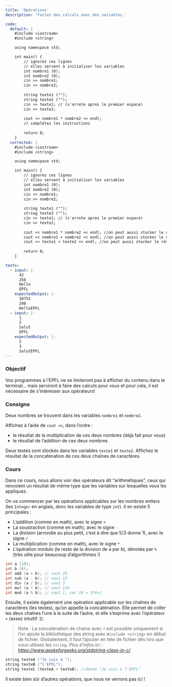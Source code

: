 ```yaml
---
title: 'Opérations'
description: 'Faites des calculs avec des variables.'

code:
  default: |
    #include <iostream>
    #include <string>

    using namespace std;

    int main() {        
        // ignorez ces lignes    
        // elles servent à initialiser les variables        
        int nombre1 (0);    
        int nombre2 (0);  
        cin >> nombre1;
        cin >> nombre2;
            
        string texte1 ("");        
        string texte2 ("");     
        cin >> texte1; // (s'arrete apres le premier espace)
        cin >> texte2;   
        
        cout << nombre1 * nombre2 << endl;
        // complétez les instructions
        
        return 0;
    }
  corrected: |
    #include <iostream>
    #include <string>

    using namespace std;

    int main() {        
        // ignorez ces lignes    
        // elles servent à initialiser les variables        
        int nombre1 (0);    
        int nombre2 (0);  
        cin >> nombre1;
        cin >> nombre2;
            
        string texte1 ("");        
        string texte2 ("");     
        cin >> texte1; // (s'arrete apres le premier espace)
        cin >> texte2;    
            
        cout << nombre1 * nombre2 << endl; //on peut aussi stocker le résultat dans une variable intermédiaire     
        cout << nombre1 + nombre2 << endl; //on peut aussi stocker le résultat dans une variable intermédiaire
        cout << texte1 + texte2 << endl; //on peut aussi stocker le résultat dans une variable intermédiaire
        
        return 0;
    }

tests:
  - input: |-
      42
      256
      Hello
      EPFL
    expectedOutput: |-
      10752
      298
      HelloEPFL
  - input: |-
      1
      2
      Salut
      EPFL
    expectedOutput: |-
      2
      3
      SalutEPFL
---
```


### Objectif

Vos programmes à l’EPFL ne se limiteront pas à afficher du contenu dans le terminal… mais serviront à faire des calculs pour vous et pour cela, il est nécessaire de s’intéresser aux opérateurs!

### Consigne

Deux nombres se trouvent dans les variables `nombre1` et `nombre2`.

Affichez à l’aide de `cout <<`, dans l’ordre :

- le résultat de la multiplication de ces deux nombres (déjà fait pour vous)
- le résultat de l’addition de ces deux nombres

Deux textes sont stockés dans les variables `texte1` et `texte2`.
Affichez le résultat de la concaténation de ces deux chaînes de caractères.

### Cours

Dans ce cours, nous allons voir des opérateurs dit “arithmétiques”, ceux qui renvoient un résultat de même type que les variables sur lesquelles vous les appliquez.

On va commencer par les opérations applicables sur les nombres entiers (les `Integer` en anglais, donc les variables de type `int`). Il en existe 5 principales :

- L’addition (comme en math), avec le signe `+`
- La soustraction (comme en math), avec le signe `-`
- La division (arrondie au plus petit, c’est à dire que 5/3 donne 1), avec le signe `/`
- La multiplication (comme en math), avec le signe `*`
- L’opération modulo (le reste de la division de a par b), dénotée par `%` (très utile pour beaucoup d’algorithmes !)

```cpp
int a (19);
int b (6);
int add (a + b); // vaut 25
int sub (a - b); // vaut 13
int div (a / b); // vaut 3
int mul (a * b); // vaut 114
int mod (a % b); // vaut 1, car 19 = 3*6+1
```

Ensuite, il existe également une opération applicable sur les chaînes de caractères (les textes), qu’on appelle la concaténation. Elle permet de coller les deux chaînes l’une à la suite de l’autre, et elle s’exprime avec l’opérateur `+` (assez intuitif :)).

> Note : La concaténation de chaine avec `+` est possible uniquement si l’on ajoute la bibliothèque des string avec `#include <string>` en début de fichier. Globalement, il faut l’ajouter en tete de fichier dès lors que vous utilisez les `string`. _Plus d’infos ici : https://www.geeksforgeeks.org/stdstring-class-in-c/_

```cpp
string texteA ("Je suis à ");
string texteB ("l'EPFL");
string texteC (texteA + texteB); //donne "Je suis à l'EPFL"
```

Il existe bien sûr d’autres opérations, que nous ne verrons pas ici !
